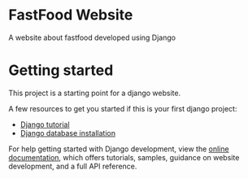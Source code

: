 # FastFood Website

A website about fastfood developed using Django

# Getting started

This project is a starting point for a django website.

A few resources to get you started if this is your first django project:

- [Django tutorial](https://docs.djangoproject.com/en/5.1/intro/tutorial01/)
- [Django database installation](https://docs.djangoproject.com/en/5.1/topics/install/#database-installation)

For help getting started with Django development, view the [online documentation](https://docs.djangoproject.com/en/5.1/),
which offers tutorials, samples, guidance on website development, and a full API reference.